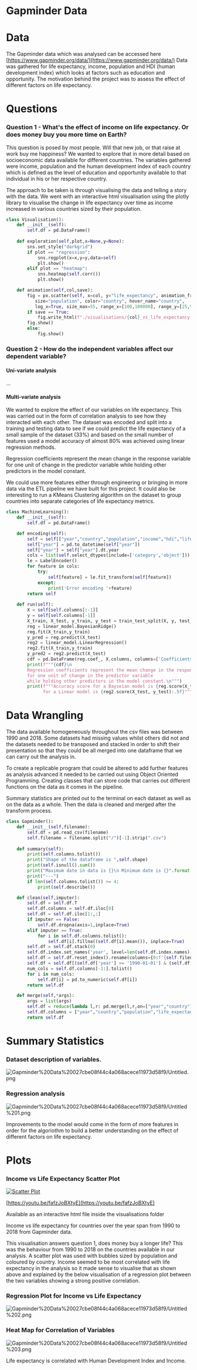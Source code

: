 # Gapminder Data

# **Data**

The Gapminder data which was analysed can be accessed here [https://www.gapminder.org/data/](https://www.gapminder.org/data/) Data was gathered for life expectancy, income, population and HDI (human development index) which looks at factors such as education and opportunity. The motivation behind the project was to assess the effect of different factors on life expectancy.

# Questions

### Question 1 - What's the effect of income on life expectancy. Or does money buy you more time on Earth?

This question is posed by most people. Will that new job, or that raise at work buy me happiness? We wanted to explore that in more detail based on socioeconomic data available for different countries. The variables gathered were income, population and the human development index of each country which is defined as the level of education and opportunity available to that individual in his or her respective country.

The approach to be taken is through visualising the data and telling a story with the data. We went with an interactive html visualisation using the plotly library to visualise the change in life expectancy over time as income increased in various countries sized by their population.

```python
class Visualisation():
    def __init__(self):
        self.df = pd.DataFrame()
    
    def exploration(self,plot,x=None,y=None):
        sns.set_style("darkgrid")
        if plot == "regression":
            sns.regplot(x=x,y=y,data=self)
            plt.show()
        elif plot == "heatmap":
            sns.heatmap(self.corr())
            plt.show()

    def animation(self,col,save):
        fig = px.scatter(self, x=col, y="life_expectancy", animation_frame="year", animation_group="country",
           size="population", color="country", hover_name="country",
           log_x=True, size_max=55, range_x=[100,100000], range_y=[25,90])
        if save == True:
            fig.write_html(f"./visualisations/{col}_vs_life_expectancy.html")
	    fig.show()
        else:
            fig.show()

```

### Question 2 - How do the independent variables affect our dependent variable?

#### Uni-variate analysis

...

#### Multi-variate analysis
We wanted to explore the effect of our variables on life expectancy. This was carried out in the form of correlation analysis to see how they interacted with each other. The dataset was encoded and split into a training and testing data to see if we could predict the life expectancy of a small sample of the dataset (33%) and based on the small number of features used a model accuracy of almost 80% was achieved using linear regression methods.

Regression coefficients represent the mean change in the response variable for one unit of change in the predictor variable while holding other predictors in the model constant.

We could use more features either through engineering or bringing in more data via the ETL pipeline we have built for this project. It could also be interesting to run a KMeans Clustering algorithm on the dataset to group countries into separate categories of life expectancy metrics.

```python
class MachineLearning():
    def __init__(self):
        self.df = pd.DataFrame()

    def encoding(self):
        self = self[["year","country","population","income","hdi","life_expectancy"]]
        self["year"] = pd.to_datetime(self["year"])
        self["year"] = self["year"].dt.year
        cols = list(self.select_dtypes(include=['category','object']))
        le = LabelEncoder()
        for feature in cols:
            try:
                self[feature] = le.fit_transform(self[feature])
            except:
                print('Error encoding '+feature)
        return self
   
    def run(self):
        X = self[self.columns[:-1]]
        y = self[self.columns[-1]]
        X_train, X_test, y_train, y_test = train_test_split(X, y, test_size=0.33, random_state=42)
        reg = linear_model.BayesianRidge()
        reg.fit(X_train,y_train)
        y_pred = reg.predict(X_test)
        reg2 = linear_model.LinearRegression()
        reg2.fit(X_train,y_train)
        y_pred2 = reg2.predict(X_test)
        cdf = pd.DataFrame(reg.coef_, X.columns, columns=['Coefficients'])
        print(f"""{cdf}\n
        Regression coefficients represent the mean change in the response variable
        for one unit of change in the predictor variable
        while holding other predictors in the model constant.\n""")
        print(f"""Accuracy score for a Bayseian model is {reg.score(X_test, y_test):.5f},
	          for a Linear model is {reg2.score(X_test, y_test):.5f}""")
```

# Data Wrangling

The data available homogeneously throughout the csv files was between 1990 and 2018. Some datasets had missing values whilst others did not and the datasets needed to be transposed and stacked in order to shift their presentation so that they could be all merged into one dataframe that we can carry out the analysis in.

To create a replicable program that could be altered to add further features as analysis advanced it needed to be carried out using Object Oriented Programming. Creating classes that can store code that carries out different functions on the data as it comes in the pipeline.

Summary statistics are printed out to the terminal on each dataset as well as on the data as a whole. Then the data is cleaned and merged after the transform process.

```python
class Gapminder():
    def __init__(self,filename):
        self.df = pd.read_csv(filename)
        self.filename = filename.split("/")[-1].strip(".csv")
    
    def summary(self):
        print(self.columns.tolist())
        print("Shape of the dataframe is ",self.shape)
        print(self.isnull().sum())
        print("Maximum date in data is {}\n Minimum date is {}".format(self.year.max(),self.year.min()))
        print("---")
        if len(self.columns.tolist()) >= 4:
            print(self.describe())

    def clean(self,imputer):
        self.df = self.df.T
        self.df.columns = self.df.iloc[0]
        self.df = self.df.iloc[1:,:]
        if imputer == False:
            self.df.dropna(axis=1,inplace=True)
        elif imputer == True:
            for i in self.df.columns.tolist():
                self.df[i].fillna((self.df[i].mean()), inplace=True)
        self.df = self.df.stack(0)
        self.df.index.set_names('year', level=len(self.df.index.names)-2,inplace=True)
        self.df = self.df.reset_index().rename(columns={0:f'{self.filename}'})
        self.df = self.df[(self.df['year'] >= '1990-01-01') & (self.df['year'] <= '2018-01-01')]
        num_cols = self.df.columns[-1:].tolist()
        for i in num_cols:
            self.df[i] = pd.to_numeric(self.df[i])
        return self.df

    def merge(self,*args):
        args = list(args)
        self.df = reduce(lambda l,r: pd.merge(l,r,on=["year","country"]), args)
        self.df.columns = ["year","country","population","life_expectancy","income","hdi"]
        return self.df

```

# Summary Statistics

### Dataset description of variables.

![Gapminder%20Data%20027cbe08f44c4a068acece11973d58f9/Untitled.png](Gapminder%20Data%20027cbe08f44c4a068acece11973d58f9/Untitled.png)

### Regression analysis

![Gapminder%20Data%20027cbe08f44c4a068acece11973d58f9/Untitled%201.png](Gapminder%20Data%20027cbe08f44c4a068acece11973d58f9/Untitled%201.png)

Improvements to the model would come in the form of more features in order for the algoriothm to build a better understanding on the effect of different factors on life expectancy.

# Plots

### Income vs Life Expectancy Scatter Plot

[![Scatter Plot](https://img.youtube.com/vi/fafzJoBXtyE/0.jpg)](https://youtu.be/fafzJoBXtyE)

[https://youtu.be/fafzJoBXtyE](https://youtu.be/fafzJoBXtyE)

Available as an interactive html file inside the visualisations folder

Income vs life expectancy for countries over the year span from 1990 to 2018 from Gapminder data.

This visualisation answers question 1, does money buy a longer life? This was the behaviour from 1990 to 2018 on the countries available in our analysis. A scatter plot was used with bubbles sized by population and coloured by country. Income seemed to be most correlated with life expectancy in the analysis so it made sense to visualise that as shown above and explained by the below visualisation of a regression plot between the two variables showing a strong positive correlation. 

### Regression Plot for Income vs Life Expectancy

![Gapminder%20Data%20027cbe08f44c4a068acece11973d58f9/Untitled%202.png](Gapminder%20Data%20027cbe08f44c4a068acece11973d58f9/Untitled%202.png)

### Heat Map for Correlation of Variables

![Gapminder%20Data%20027cbe08f44c4a068acece11973d58f9/Untitled%203.png](Gapminder%20Data%20027cbe08f44c4a068acece11973d58f9/Untitled%203.png)

Life expectancy is correlated with Human Development Index and Income.
